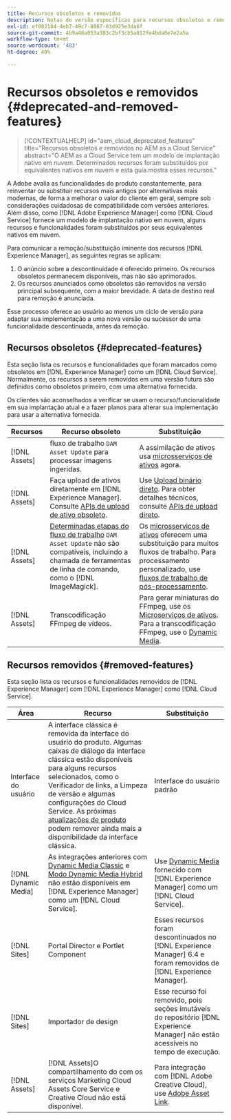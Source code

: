 ```yaml
---
title: Recursos obsoletos e removidos
description: Notas de versão específicas para recursos obsoletos e removidos no [!DNL Adobe Experience Manager] as a [!DNL Cloud Service].
exl-id: ef082184-4eb7-49c7-8887-03d925e3da6f
source-git-commit: 4b9a48a053a383c2bf3cb5a812fe4bda8e7e2a5a
workflow-type: tm+mt
source-wordcount: '483'
ht-degree: 40%

---
```


# Recursos obsoletos e removidos {#deprecated-and-removed-features}

>[!CONTEXTUALHELP]
>id="aem_cloud_deprecated_features"
>title="Recursos obsoletos e removidos no AEM as a Cloud Service"
>abstract="O AEM as a Cloud Service tem um modelo de implantação nativo em nuvem. Determinados recursos foram substituídos por equivalentes nativos em nuvem e esta guia mostra esses recursos."


A Adobe avalia as funcionalidades do produto constantemente, para reinventar ou substituir recursos mais antigos por alternativas mais modernas, de forma a melhorar o valor do cliente em geral, sempre sob considerações cuidadosas de compatibilidade com versões anteriores. Além disso, como [!DNL Adobe Experience Manager] como [!DNL Cloud Service] fornece um modelo de implantação nativo em nuvem, alguns recursos e funcionalidades foram substituídos por seus equivalentes nativos em nuvem.

Para comunicar a remoção/substituição iminente dos recursos [!DNL Experience Manager], as seguintes regras se aplicam:

1. O anúncio sobre a descontinuidade é oferecido primeiro. Os recursos obsoletos permanecem disponíveis, mas não são aprimorados.
1. Os recursos anunciados como obsoletos são removidos na versão principal subsequente, com a maior brevidade. A data de destino real para remoção é anunciada.

Esse processo oferece ao usuário ao menos um ciclo de versão para adaptar sua implementação a uma nova versão ou sucessor de uma funcionalidade descontinuada, antes da remoção.

## Recursos obsoletos {#deprecated-features}

Esta seção lista os recursos e funcionalidades que foram marcados como obsoletos em [!DNL Experience Manager] como um [!DNL Cloud Service]. Normalmente, os recursos a serem removidos em uma versão futura são definidos como obsoletos primeiro, com uma alternativa fornecida.

Os clientes são aconselhados a verificar se usam o recurso/funcionalidade em sua implantação atual e a fazer planos para alterar sua implementação para usar a alternativa fornecida.

| Recursos | Recurso obsoleto | Substituição |
| ------------ | ------------------ | ----------- |
| [!DNL Assets] | fluxo de trabalho `DAM Asset Update` para processar imagens ingeridas. | A assimilação de ativos usa [microsserviços de ativos](/help/assets/asset-microservices-overview.md) agora. |
| [!DNL Assets] | Faça upload de ativos diretamente em [!DNL Experience Manager]. Consulte [APIs de upload de ativo obsoleto](/help/assets/developer-reference-material-apis.md#deprecated-asset-upload-api). | Use [Upload binário direto](/help/assets/add-assets.md). Para obter detalhes técnicos, consulte [APIs de upload direto](/help/assets/developer-reference-material-apis.md#upload-binary). |
| [!DNL Assets] | [Determinadas etapas do fluxo de trabalho](/help/assets/developer-reference-material-apis.md#post-processing-workflows-steps) `DAM Asset Update` não são compatíveis, incluindo a chamada de ferramentas de linha de comando, como o [!DNL ImageMagick]. | Os [microsserviços de ativos](/help/assets/asset-microservices-overview.md) oferecem uma substituição para muitos fluxos de trabalho. Para processamento personalizado, use [fluxos de trabalho de pós-processamento](/help/assets/asset-microservices-configure-and-use.md#post-processing-workflows). |
| [!DNL Assets] | Transcodificação FFmpeg de vídeos. | Para gerar miniaturas do FFmpeg, use os [Microserviços de ativos](/help/assets/asset-microservices-overview.md). Para a transcodificação FFmpeg, use o [Dynamic Media](/help/assets/manage-video-assets.md). |

## Recursos removidos {#removed-features}

Esta seção lista os recursos e funcionalidades removidos de [!DNL Experience Manager] com [!DNL Experience Manager] como [!DNL Cloud Service].

| Área | Recurso | Substituição |
| ------------ | ------------------ | ----------- |
| Interface do usuário | A interface clássica é removida da interface do usuário do produto. Algumas caixas de diálogo da interface clássica estão disponíveis para alguns recursos selecionados, como o Verificador de links, a Limpeza de versão e algumas configurações do Cloud Service. As próximas [atualizações de produto](/help/release-notes/home.md) podem remover ainda mais a disponibilidade da interface clássica. | Interface do usuário padrão |
| [!DNL Dynamic Media] | As integrações anteriores com [Dynamic Media Classic](https://experienceleague.adobe.com/docs/experience-manager-65/administering/integration/scene7.html#integration) e [Modo Dynamic Media Hybrid](https://experienceleague.adobe.com/docs/experience-manager-65/assets/dynamic/config-dynamic.html#dynamic) não estão disponíveis em [!DNL Experience Manager] como um [!DNL Cloud Service]. | Use [Dynamic Media](/help/assets/dynamic-media/dynamic-media.md) fornecido com [!DNL Experience Manager] como um [!DNL Cloud Service]. |
| [!DNL Sites] | Portal Director e Portlet Component | Esses recursos foram descontinuados no [!DNL Experience Manager] 6.4 e foram removidos de [!DNL Experience Manager]. |
| [!DNL Sites] | Importador de design | Esse recurso foi removido, pois seções imutáveis do repositório [!DNL Experience Manager] não estão acessíveis no tempo de execução. |
| [!DNL Assets] | [!DNL Assets]O compartilhamento do com os serviços Marketing Cloud Assets Core Service e Creative Cloud não está disponível. | Para integração com [!DNL Adobe Creative Cloud], use [Adobe Asset Link](https://helpx.adobe.com/br/enterprise/using/adobe-asset-link.html). |
